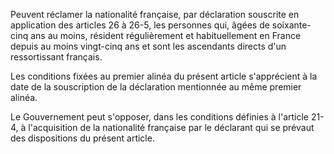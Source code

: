 Peuvent réclamer la nationalité française, par déclaration souscrite en application des articles 26 à 26-5, les personnes qui, âgées de soixante-cinq ans au moins, résident régulièrement et habituellement en France depuis au moins vingt-cinq ans et sont les ascendants directs d'un ressortissant français. 


Les conditions fixées au premier alinéa du présent article s'apprécient à la date de la souscription de la déclaration mentionnée au même premier alinéa. 


Le Gouvernement peut s'opposer, dans les conditions définies à l'article 21-4, à l'acquisition de la nationalité française par le déclarant qui se prévaut des dispositions du présent article.


  
